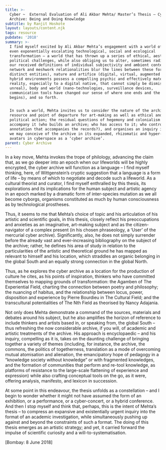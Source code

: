 ```yaml
---
title: >-
  Cyber ~  External Evaluation of Ali Akbar Mehta/ Master’s Thesis – Cyber
  Archive: Being and Doing Knowledge
subtitle: by Ranjit Hoskote
layout: layouts/content.njk
tags: resource
pubdate: '2018'
summary: >-
  I find myself excited by Ali Akbar Mehta’s engagement with a world of rapidly,
  even exponentially escalating technological, social and ecological
  transformation – a world that has thrown up a series of ethical, aesthetic and
  political challenges, while also obliging us to alter, sometimes radically,
  our received definitions of individual subjectivity and ambient context (the
  network and meshwork relationalities blur the lines between these formerly
  distinct entities), nature and artifice (digital, virtual, augmented and
  hybrid environments possess a compelling psychic and effectively material
  reality, especially to a digital native, that cannot simply be dismissed as
  unreal), body and world (nano-technologies, surveillance devices,
  communication tools have changed our sense of where one ends and the other
  begins), and so forth.


  In such a world, Mehta invites us to consider the nature of the archive as a
  resource and point of departure for art-making as well as ethical and
  political action; the residual questions of hegemony and colonialism that
  accompany it (who builds an archive; who has access to it; who controls the
  annotation that accompanies the records?), and organises an inquiry into how
  we may conceive of the archive in its expanded, rhizomatic and hyper-connected
  avatars in cyberspace as a ‘cyber archive’.
parent: Cyber Archive
---
```

In a key move, Mehta invokes the trope of philology, advancing the claim that, as we go deeper into an epoch when our lifeworlds will be highly encrypted, the cyber archive will function as a language – I find myself thinking, here, of Wittgenstein’s cryptic suggestion that a language is a form of life – by means of which to negotiate and decode such a lifeworld. As a cultural theorist and curator, I find myself enthralled by this thesis, its explorations and its implications for the human subject and artistic agency in an epoch marked by a dramatic form of inter-species mutation as we all become cyborgs, organisms constituted as much by human consciousness as by technological prostheses.

Thus, it seems to me that Mehta’s choice of topic and his articulation of his artistic and scientific goals, in this thesis, closely reflect his preoccupations and anxieties as an imaginative, art-making subject and as the citizen-navigator of a complex present (in his chosen phraseology, a ‘User’ of the mercurial cyber archive). Significantly, also, he does not simply surrender before the already vast and ever-increasing bibliography on the subject of the archive; rather, he defines his area of study in relation to the particularities of the artistic and theoretical ground he has mapped as relevant to himself and his location, which straddles an organic belonging in the global South and an equally strong connection in the global North.

Thus, as he explores the cyber archive as a location for the production of culture he cites, as his points of inspiration, thinkers who have committed themselves to mapping grounds of transformation: the Agamben of The Experiential Field, charting the connection between poetry and philosophy; the nuancing of habitus, and the relationship between locus, power, disposition and experience by Pierre Bourdieu in The Cultural Field; and the transcultural potentialities of The Nth Field as theorised by Nancy Adajania.

Not only does Mehta demonstrate a command of the sources, materials and debates around his subject, but he also amplifies the horizon of reference to include thinkers and artists based in, or speaking from, the global South – thus refreshing the now considerable archive, if you will, of academic and artistic treatments of the archive. His approach is encyclopaedic – and his inquiry, compelling as it is, takes on the daunting challenge of bringing together a variety of themes (including, for instance, the archive, the commons, the politics of togetherness, translation as a mode of overcoming mutual atomisation and alienation, the emancipatory hope of pedagogy in a “knowledge society without knowledge” or with fragmented knowledges, and the formation of communities that perform and re-tool knowledge, as platforms of resistance to the large-scale flattening of experience and expression) while also crafting conceptual tools on the go, as it were, offering analysis, manifesto, and lexicon in succession.

At some point in this endeavour, the thesis unfolds as a constellation – and I begin to wonder whether it might not have assumed the form of an exhibition, or a performance, or a cyber-concert, or a hybrid conference. And then I stop myself and think that, perhaps, this is the intent of Mehta’s thesis – to compress an expansive and existentially urgent inquiry into the format of an academic investigation, while simultaneously pushing up against and beyond the constraints of such a format. The doing of this thesis emerges as an artistic strategy; and yet, it carried forward the impulse of scientific curiosity and a will-to-systematisation.

\[Bombay: 8 June 2018]
